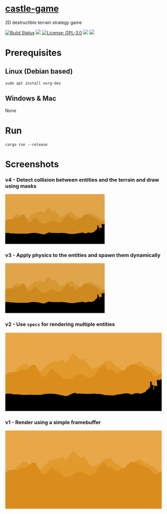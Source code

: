 # [castle-game](https://tversteeg.itch.io/castle-game)
2D destructible terrain strategy game

[![Build Status](https://travis-ci.org/tversteeg/castle-game.svg?branch=master)](https://travis-ci.org/tversteeg/castle-game) [![](https://img.shields.io/crates/v/castle-game.svg)](https://crates.io/crates/castle-game) [![License: GPL-3.0](https://img.shields.io/crates/l/castle-game.svg)](#license) [![](https://img.shields.io/crates/d/castle-game.svg)](#downloads) [![](https://tokei.rs/b1/github/tversteeg/castle-game)](https://github.com/Aaronepower/tokei)

# Prerequisites

## Linux (Debian based)

    sudo apt install xorg-dev

## Windows & Mac

None

# Run

    cargo run --release

# Screenshots

### v4 - Detect collision between entities and the terrain and draw using masks
![0.4](img/screengrab4.gif?raw=true)

### v3 - Apply physics to the entities and spawn them dynamically
![0.3](img/screengrab3.gif?raw=true)

### v2 - Use `specs` for rendering multiple entities
![0.2](img/screenshot2.png?raw=true)

### v1 - Render using a simple framebuffer
![0.1](img/screenshot1.png?raw=true)
